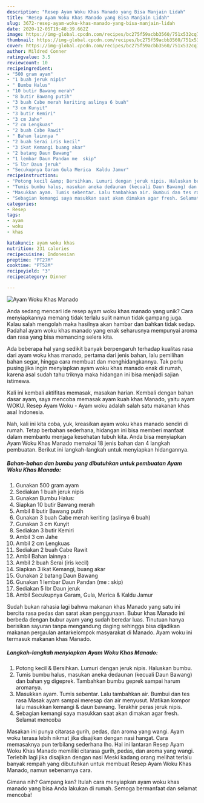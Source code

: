 ```yaml
---
description: "Resep Ayam Woku Khas Manado yang Bisa Manjain Lidah"
title: "Resep Ayam Woku Khas Manado yang Bisa Manjain Lidah"
slug: 3672-resep-ayam-woku-khas-manado-yang-bisa-manjain-lidah
date: 2020-12-05T19:48:39.662Z
image: https://img-global.cpcdn.com/recipes/bc275f59acbb3560/751x532cq70/ayam-woku-khas-manado-foto-resep-utama.jpg
thumbnail: https://img-global.cpcdn.com/recipes/bc275f59acbb3560/751x532cq70/ayam-woku-khas-manado-foto-resep-utama.jpg
cover: https://img-global.cpcdn.com/recipes/bc275f59acbb3560/751x532cq70/ayam-woku-khas-manado-foto-resep-utama.jpg
author: Mildred Conner
ratingvalue: 3.5
reviewcount: 10
recipeingredient:
- "500 gram ayam"
- "1 buah jeruk nipis"
- " Bumbu Halus"
- "10 butir Bawang merah"
- "8 butir Bawang putih"
- "3 buah Cabe merah keriting aslinya 6 buah"
- "3 cm Kunyit"
- "3 butir Kemiri"
- "3 cm Jahe"
- "2 cm Lengkuas"
- "2 buah Cabe Rawit"
- " Bahan lainnya "
- "2 buah Serai iris kecil"
- "3 ikat Kemangi buang akar"
- "2 batang Daun Bawang"
- "1 lembar Daun Pandan me  skip"
- "5 lbr Daun jeruk"
- "Secukupnya Garam Gula Merica  Kaldu Jamur"
recipeinstructions:
- "Potong kecil &amp; Bersihkan. Lumuri dengan jeruk nipis. Haluskan bumbu."
- "Tumis bumbu halus, masukan aneka dedaunan (kecuali Daun Bawang) dan bahan yg digeprek. Tambahkan bumbu geprek sampai harum aromanya."
- "Masukkan ayam. Tumis sebentar. Lalu tambahkan air. Bumbui dan tes rasa Masak ayam sampai meresap dan air menyusut. Matikan kompor lalu masukkan kemangi &amp; daun bawang. Terakhir peras jeruk nipis."
- "Sebagian kemangi saya masukkan saat akan dimakan agar fresh. Selamat mencoba"
categories:
- Resep
tags:
- ayam
- woku
- khas

katakunci: ayam woku khas 
nutrition: 231 calories
recipecuisine: Indonesian
preptime: "PT27M"
cooktime: "PT52M"
recipeyield: "3"
recipecategory: Dinner

---
```



![Ayam Woku Khas Manado](https://img-global.cpcdn.com/recipes/bc275f59acbb3560/751x532cq70/ayam-woku-khas-manado-foto-resep-utama.jpg)

Anda sedang mencari ide resep ayam woku khas manado yang unik? Cara menyiapkannya memang tidak terlalu sulit namun tidak gampang juga. Kalau salah mengolah maka hasilnya akan hambar dan bahkan tidak sedap. Padahal ayam woku khas manado yang enak seharusnya mempunyai aroma dan rasa yang bisa memancing selera kita.

Ada beberapa hal yang sedikit banyak berpengaruh terhadap kualitas rasa dari ayam woku khas manado, pertama dari jenis bahan, lalu pemilihan bahan segar, hingga cara membuat dan menghidangkannya. Tak perlu pusing jika ingin menyiapkan ayam woku khas manado enak di rumah, karena asal sudah tahu triknya maka hidangan ini bisa menjadi sajian istimewa.

Kali ini kembali aktifitas memasak, masakan harian. Kembali dengan bahan dasar ayam, saya mencoba memasak ayam kuah khas Manado, yaitu ayam WOKU. Resep Ayam Woku - Ayam woku adalah salah satu makanan khas asal Indonesia.


Nah, kali ini kita coba, yuk, kreasikan ayam woku khas manado sendiri di rumah. Tetap berbahan sederhana, hidangan ini bisa memberi manfaat dalam membantu menjaga kesehatan tubuh kita. Anda bisa menyiapkan Ayam Woku Khas Manado memakai 18 jenis bahan dan 4 langkah pembuatan. Berikut ini langkah-langkah untuk menyiapkan hidangannya.

<!--inarticleads1-->

##### Bahan-bahan dan bumbu yang dibutuhkan untuk pembuatan Ayam Woku Khas Manado:

1. Gunakan 500 gram ayam
1. Sediakan 1 buah jeruk nipis
1. Gunakan  Bumbu Halus:
1. Siapkan 10 butir Bawang merah
1. Ambil 8 butir Bawang putih
1. Gunakan 3 buah Cabe merah keriting (aslinya 6 buah)
1. Gunakan 3 cm Kunyit
1. Sediakan 3 butir Kemiri
1. Ambil 3 cm Jahe
1. Ambil 2 cm Lengkuas
1. Sediakan 2 buah Cabe Rawit
1. Ambil  Bahan lainnya :
1. Ambil 2 buah Serai (iris kecil)
1. Siapkan 3 ikat Kemangi, buang akar
1. Gunakan 2 batang Daun Bawang
1. Gunakan 1 lembar Daun Pandan (me : skip)
1. Sediakan 5 lbr Daun jeruk
1. Ambil Secukupnya Garam, Gula, Merica &amp; Kaldu Jamur


Sudah bukan rahasia lagi bahwa makanan khas Manado yang satu ini bercita rasa pedas dan sarat akan penggunaan. Bubur khas Manado ini berbeda dengan bubur ayam yang sudah beredar luas. Tinutuan hanya berisikan sayuran tanpa mengandung daging sehingga bisa dijadikan makanan pergaulan antarkelompok masyarakat di Manado. Ayam woku ini termasuk makanan khas Manado. 

<!--inarticleads2-->

##### Langkah-langkah menyiapkan Ayam Woku Khas Manado:

1. Potong kecil &amp; Bersihkan. Lumuri dengan jeruk nipis. Haluskan bumbu.
1. Tumis bumbu halus, masukan aneka dedaunan (kecuali Daun Bawang) dan bahan yg digeprek. Tambahkan bumbu geprek sampai harum aromanya.
1. Masukkan ayam. Tumis sebentar. Lalu tambahkan air. Bumbui dan tes rasa Masak ayam sampai meresap dan air menyusut. Matikan kompor lalu masukkan kemangi &amp; daun bawang. Terakhir peras jeruk nipis.
1. Sebagian kemangi saya masukkan saat akan dimakan agar fresh. Selamat mencoba


Masakan ini punya citarasa gurih, pedas, dan aroma yang wangi. Ayam woku terasa lebih nikmat jika disajikan dengan nasi hangat. Cara memasaknya pun terbilang sederhana lho. Hal ini lantaran Resep Ayam Woku Khas Manado memiliki citarasa gurih, pedas, dan aroma yang wangi. Terlebih lagi jika disajikan dengan nasi Meski kadang orang melihat terlalu banyak rempah yang dibutuhkan untuk membuat Resep Ayam Woku Khas Manado, namun sebenarnya cara. 

Gimana nih? Gampang kan? Itulah cara menyiapkan ayam woku khas manado yang bisa Anda lakukan di rumah. Semoga bermanfaat dan selamat mencoba!
